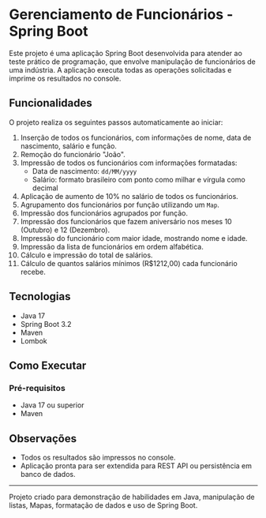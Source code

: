 # Gerenciamento de Funcionários - Spring Boot

Este projeto é uma aplicação Spring Boot desenvolvida para atender ao teste prático de programação, que envolve manipulação de funcionários de uma indústria. A aplicação executa todas as operações solicitadas e imprime os resultados no console.


## Funcionalidades
O projeto realiza os seguintes passos automaticamente ao iniciar:

1. Inserção de todos os funcionários, com informações de nome, data de nascimento, salário e função.
2. Remoção do funcionário "João".
3. Impressão de todos os funcionários com informações formatadas:
   - Data de nascimento: `dd/MM/yyyy`
   - Salário: formato brasileiro com ponto como milhar e vírgula como decimal
4. Aplicação de aumento de 10% no salário de todos os funcionários.
5. Agrupamento dos funcionários por função utilizando um `Map`.
6. Impressão dos funcionários agrupados por função.
7. Impressão dos funcionários que fazem aniversário nos meses 10 (Outubro) e 12 (Dezembro).
8. Impressão do funcionário com maior idade, mostrando nome e idade.
9. Impressão da lista de funcionários em ordem alfabética.
10. Cálculo e impressão do total de salários.
11. Cálculo de quantos salários mínimos (R$1212,00) cada funcionário recebe.

## Tecnologias
- Java 17
- Spring Boot 3.2
- Maven
- Lombok

## Como Executar
### Pré-requisitos
- Java 17 ou superior
- Maven


## Observações
- Todos os resultados são impressos no console.
- Aplicação pronta para ser extendida para REST API ou persistência em banco de dados.

---
Projeto criado para demonstração de habilidades em Java, manipulação de listas, Mapas, formatação de dados e uso de Spring Boot.
